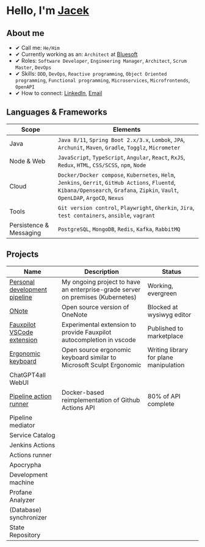 # Hello, I'm [Jacek](https://www.linkedin.com/in/jaceklipiec/)

## About me

- ✔ Call me: `He/Him`
- ✔ Currently working as an: `Architect` at [Bluesoft](bluesoft.com)
- ✔ Roles: `Software Developer`, `Engineering Manager`, `Architect`, `Scrum Master`, `DevOps`
- ✔ Skills: `DDD`, `DevOps`, `Reactive programming`, `Object Oriented programming`, `Functional programming`, `Microservices`, `Microfrontends`, `OpenAPI`
- ✔ How to connect: [LinkedIn](https://www.linkedin.com/in/jaceklipiec/), [Email](jacek.lipiec.bc@gmail.com)

## Languages & Frameworks

| Scope | Elements |
| ----- | -------- |
| Java | `Java 8/11`, `Spring Boot 2.x/3.x`, `Lombok`, `JPA`, `Archunit`, `Maven`, `Gradle`, `Togglz`, `Micrometer` |
| Node & Web | `JavaScript`, `TypeScript`, `Angular`, `React`, `RxJS`, `Redux`, `HTML`, `CSS/SCSS`, `npm`, `Node` |
| Cloud | `Docker/Docker compose`, `Kubernetes`, `Helm`, `Jenkins`, `Gerrit`, `GitHub Actions`, `Fluentd`, `Kibana/Opensearch`, `Grafana`, `Zipkin`, `Vault`, `OpenLDAP`, `ArgoCD`, `Nexus` |
| Tools | `Git version control`, `Playwright`, `Gherkin`, `Jira`, `test containers`, `ansible`, `vagrant` |
| Persistence & Messaging | `PostgreSQL`, `MongoDB`, `Redis`, `Kafka`, `RabbitMQ` |

## Projects

| Name | Description | Status |
| ---- | ----------- | ------ |
| [Personal development pipeline](https://github.com/Venthe/Personal-Development-Pipeline) | My ongoing project to have an enterprise-grade server on premises (Kubernetes) | Working, evergreen |
| [ONote](https://github.com/Venthe/onote) | Open source version of OneNote | Blocked at wysiwyg editor |
| [Fauxpilot VSCode extension](https://github.com/Venthe/vscode-fauxpilot) | Experimental extension to provide Fauxpilot autocompletion in vscode | Published to marketplace |
| [Ergonomic keyboard](https://github.com/Venthe/Ergonomic-Keyboard) | Open source ergonomic keyboard similar to Microsoft Sculpt Ergonomic | Writing library for plane manipulation |
| ChatGPT4all WebUI | | |
| [Pipeline action runner](https://github.com/Venthe/Pipeline-Action-Runner) | Docker-based reimplementation of Github Actions API | 80% of API complete |
| Pipeline mediator | | |
| Service Catalog | | |
| Jenkins Actions | | |
| Actions runner | | |
| Apocrypha | | |
| Development machine | | |
| Profane Analyzer | | |
| (Database) synchronizer | | |
| State Repository | | |

<!--
## Blog

| Title | Date | Tags |
| ----- | ---- | ---- |

## Github stats
-->
